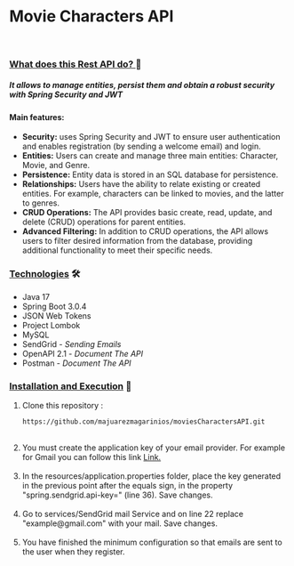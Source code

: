 <h1> Movie Characters API </h1>
<p>  
 <img src="https://img.shields.io/badge/Status-Finished-green" alt="">
 <img src="https://img.shields.io/badge/Version-v1.0-blue" alt="">
</p>

<h3> <u>What does this Rest API do? </u> 🚀</h3>
<h5> It allows to manage entities, persist them and obtain a robust security with Spring Security and JWT</h5>

<h4> Main features: </h4>
<ul>
  <li>
    <b>Security:</b> uses Spring Security and JWT to ensure user authentication and enables registration (by sending a welcome email) and login.
  </li>
  
  <li>
    <b>Entities:</b> Users can create and manage three main entities: Character, Movie, and Genre.
  </li>
  
  <li>
    <b>Persistence:</b> Entity data is stored in an SQL database for persistence.
  </li>
  
  <li>
    <b>Relationships:</b> Users have the ability to relate existing or created entities. For example, characters can be
      linked to movies, and the latter to genres.
  </li>
  
  <li>
    <b>CRUD Operations:</b> The API provides basic create, read, update, and delete (CRUD) operations for parent entities.
  </li>

  <li>
      <b>Advanced Filtering:</b> In addition to CRUD operations, the API allows users to filter desired information from the
        database, providing additional functionality to meet their specific needs.
  </li>
</ul>

<h3> <u>Technologies</u> 🛠️</h3>

<ul>
  <li>Java 17</li>
  <li>Spring Boot 3.0.4 </li>
  <li>JSON Web Tokens </li>
  <li>Project Lombok </li>
  <li>MySQL </li>
  <li>SendGrid - <i>Sending Emails</i> </li>
  <li>OpenAPI 2.1 - <i>Document The API</i> </li>
  <li>Postman - <i>Document The API</i></li>
</ul>

<h3> <u>Installation and Execution</u> 🔧</h3>

<ol>
   <li>Clone this repository :

   ```shell
   https://github.com/majuarezmagarinios/moviesCharactersAPI.git
   ```
  </li>
  <br />
  <li>You must create the application key of your email provider. For example for Gmail you can follow this link <a href="https://support.google.com/accounts/answer/185833?hl=es">Link.</a></li>
  <br />
  <li>In the resources/application.properties folder, place the key generated in the previous point after the equals sign, in the property "spring.sendgrid.api-key=" (line 36). Save changes.</li>
  <br />
  <li>Go to services/SendGrid mail Service and on line 22 replace "example@gmail.com" with your mail. Save changes.</li>
  <br />
  <li>You have finished the minimum configuration so that emails are sent to the user when they register.</li>
</ol>

